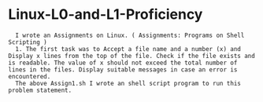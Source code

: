 # Linux-L0-and-L1-Proficiency

      I wrote an Assignments on Linux. ( Assignments: Programs on Shell Scripting )
      1. The first task was to Accept a file name and a number (x) and Display x lines from the top of the file. Check if the file exists and is readable. The value of x should not exceed the total number of lines in the files. Display suitable messages in case an error is encountered.
      The above Assign1.sh I wrote an shell script program to run this problem statement.
 



